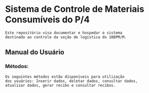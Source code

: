 # Sistema de Controle de Materiais Consumíveis do P/4

	Este repositório visa documentar e hospedar o sistema
	destinado ao controle da seção de logística do 10BPM/M.


## Manual do Usuário

### Métodos:

	Os seguintes métodos estão disponíveis para utilização
	dos usuários: Inserir dados, deletar dados, consultar dados,
	atualizar dados, gerar recibo e consultar recibos.


